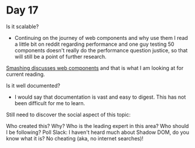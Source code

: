 # Day 17

Is it scalable?

- Continuing on the journey of web components and why use them I read a little bit on reddit regarding performance and one guy testing 50 components doesn't really do the performance question justice, so that will still be a point of further research. 

[Smashing discusses web components](
https://www.smashingmagazine.com/2018/07/reusable-components-custom-elements-shadow-dom-npm/) and that is what I am looking at for current reading. 


Is it well documented?

- I would say that documentation is vast and easy to digest. This has not been difficult for me to learn.

Still need to discover the social aspect of this topic:

Who created this? Why?
Who is the leading expert in this area?
Who should I be following?
Poll Slack: I haven't heard much about Shadow DOM, do you know what it is? No cheating (aka, no internet searches)!
